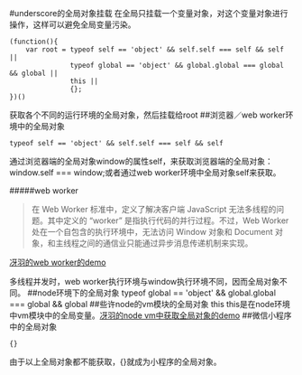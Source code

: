 #underscore的全局对象挂载
在全局只挂载一个变量对象，对这个变量对象进行操作，这样可以避免全局变量污染。

    (function(){
        var root = typeof self == 'object' && self.self === self && self ||
                   typeof global == 'object' && global.global === global && global ||
                   this ||
                   {};
    })()
获取各个不同的运行环境的全局对象，然后挂载给root
##浏览器／web worker环境中的全局对象

    typeof self == 'object' && self.self === self && self 
通过浏览器端的全局对象window的属性self，来获取浏览器端的全局对象：window.self === window;或者通过web worker环境中全局对象self来获取。

#####web worker
>在 Web Worker 标准中，定义了解决客户端 JavaScript 无法多线程的问题。其中定义的 “worker” 是指执行代码的并行过程。不过，Web Worker 处在一个自包含的执行环境中，无法访问 Window 对象和 Document 对象，和主线程之间的通信业只能通过异步消息传递机制来实现。

[冴羽的web worker的demo](https://github.com/mqyqingfeng/Blog/tree/master/demos/web-worker)

多线程并发时，web worker执行环境与window执行环境不同，因而全局对象不同。
##node环境下的全局对象
    typeof global == 'object' && global.global === global && global 
##些许node的vm模块的全局对象
    this
this是在node环境中vm模块中的全局变量。[冴羽的node vm中获取全局对象的demo](https://github.com/mqyqingfeng/Blog/blob/master/demos/node-vm/index.js)
##微信小程序中的全局对象
    
    {}
由于以上全局对象都不能获取，{}就成为小程序的全局对象。
